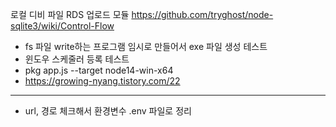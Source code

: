 로컬 디비 파일 RDS 업로드 모듈
https://github.com/tryghost/node-sqlite3/wiki/Control-Flow

- fs 파일 write하는 프로그램 임시로 만들어서 exe 파일 생성 테스트
- 윈도우 스케줄러 등록 테스트
- pkg app.js --target node14-win-x64
- https://growing-nyang.tistory.com/22

---

- url, 경로 체크해서 환경변수 .env 파일로 정리

